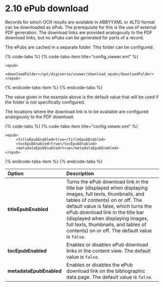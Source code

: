 # 2.10 ePub download

Records for which OCR results are available in ABBYYXML or ALTO format can be downloaded as ePub. The prerequisite for this is the use of external PDF generation. The download links are provided analogously to the PDF download links, but no ePubs can be generated for parts of a record. 

The ePubs are cached in a separate folder. This folder can be configured:

{% code-tabs %}
{% code-tabs-item title="config\_viewer.xml" %}
```markup
<epub>
    <downloadFolder>/opt/digiverso/viewer/download_epub</downloadFolder>
</epub>
```
{% endcode-tabs-item %}
{% endcode-tabs %}

The value given in the example above is the default value that will be used if the folder is not specifically configured. 

The locations where the download link is to be available are configured analogously to the PDF download:

{% code-tabs %}
{% code-tabs-item title="config.viewer.xml" %}
```markup
<epub>
     <titleEpubEnabled>true</titleEpubEnabled>
     <tocEpubEnabled>true</tocEpubEnabled>
     <metadataEpubEnabled>true</metadataEpubEnabled>
</epub>
```
{% endcode-tabs-item %}
{% endcode-tabs %}

| **Option** | Description  |
| :--- | :--- |
| **titleEpubEnabled** | Turns the ePub download link in the title bar \(displayed when displaying images, full texts, thumbnails, and tables of contents\) on or off. The default value is false, which turns the ePub download link in the title bar \(displayed when displaying images, full texts, thumbnails, and tables of contents\) on or off. The default value is `false`. |
| **tocEpubEnabled** | Enables or disables ePub download links in the content view. The default value is `false`. |
| **metadataEpubEnabled** | Enables or disables the ePub download link on the bibliographic data page. The default value is `false`. |

